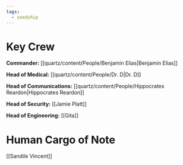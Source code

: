 ```yaml
---
tags:
  - seedship
---
```

# Key Crew
**Commander:** [[quartz/content/People/Benjamin Elias|Benjamin Elias]]

**Head of Medical:** [[quartz/content/People/Dr. D|Dr. D]]

**Head of Communications:** [[quartz/content/People/Hippocrates Reardon|Hippocrates Reardon]]

**Head of Security:** [[Jamie Platt]]

**Head of Engineering:** [[Gita]]

# Human Cargo of Note
[[Sandile Vincent]]

